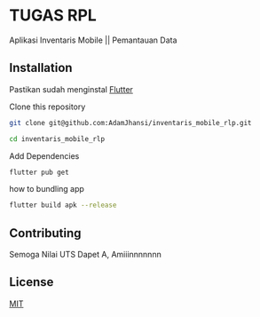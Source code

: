 # TUGAS RPL

Aplikasi Inventaris Mobile || Pemantauan Data

## Installation

Pastikan sudah menginstal [Flutter](https://docs.flutter.dev/get-started/install/windows/mobile)

Clone this repository

```bash
git clone git@github.com:AdamJhansi/inventaris_mobile_rlp.git
```

```bash
cd inventaris_mobile_rlp
```

Add Dependencies

```bash
flutter pub get
```

how to bundling app

```bash
flutter build apk --release
```

## Contributing

Semoga Nilai UTS Dapet A, Amiiinnnnnnn

## License

[MIT](https://choosealicense.com/licenses/mit/)